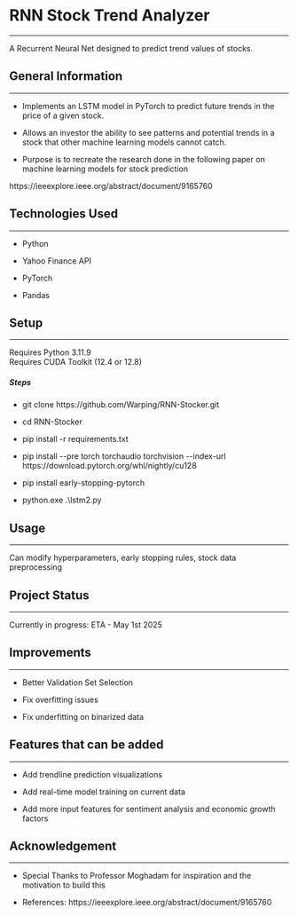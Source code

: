 <h1>RNN Stock Trend Analyzer</h1>
<hr><p>A Recurrent Neural Net designed to predict trend values of stocks.</p><h2>General Information</h2>
<hr><ul>
<li>Implements an LSTM model in PyTorch to predict future trends in the price of a given stock.</li>
</ul><ul>
<li>Allows an investor the ability to see patterns and potential trends in a stock that other machine learning models cannot catch.</li>
</ul><ul>
<li>Purpose is to recreate the research done in the following paper on machine learning models for stock prediction</li>
</ul>
<p>https://ieeexplore.ieee.org/abstract/document/9165760</p><h2>Technologies Used</h2>
<hr><ul>
<li>Python</li>
</ul><ul>
<li>Yahoo Finance API</li>
</ul><ul>
<li>PyTorch</li>
</ul><ul>
<li>Pandas</li>
</ul><h2>Setup</h2>
<hr><p>Requires Python 3.11.9<br>
Requires CUDA Toolkit (12.4 or 12.8)</p><h5>Steps</h5><ul>
<li>git clone https://github.com/Warping/RNN-Stocker.git</li>
</ul><ul>
<li>cd RNN-Stocker</li>
</ul><ul>
<li>pip install -r requirements.txt</li>
</ul><ul>
<li>pip install --pre torch torchaudio torchvision --index-url https://download.pytorch.org/whl/nightly/cu128</li>
</ul><ul>
<li>pip install early-stopping-pytorch</li>
</ul><ul>
<li>python.exe .\lstm2.py</li>
</ul><h2>Usage</h2>
<hr><p>Can modify hyperparameters, early stopping rules, stock data preprocessing</p><h2>Project Status</h2>
<hr><p>Currently in progress: ETA - May 1st 2025</p><h2>Improvements</h2>
<hr><ul>
<li>Better Validation Set Selection</li>
</ul><ul>
<li>Fix overfitting issues</li>
</ul><ul>
<li>Fix underfitting on binarized data</li>
</ul><h2>Features that can be added</h2>
<hr><ul>
<li>Add trendline prediction visualizations</li>
</ul><ul>
<li>Add real-time model training on current data</li>
</ul><ul>
<li>Add more input features for sentiment analysis and economic growth factors</li>
</ul><h2>Acknowledgement</h2>
<hr><ul>
<li>Special Thanks to Professor Moghadam for inspiration and the motivation to build this</li>
</ul><ul>
<li>References: https://ieeexplore.ieee.org/abstract/document/9165760</li>
</ul>
